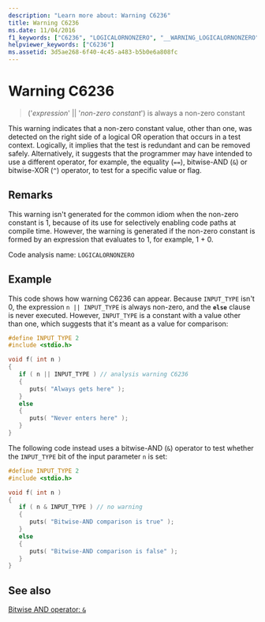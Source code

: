 ```yaml
---
description: "Learn more about: Warning C6236"
title: Warning C6236
ms.date: 11/04/2016
f1_keywords: ["C6236", "LOGICALORNONZERO", "__WARNING_LOGICALORNONZERO"]
helpviewer_keywords: ["C6236"]
ms.assetid: 3d5ae268-6f40-4c45-a483-b5b0e6a808fc
---
```

# Warning C6236

> ('*expression*' \|\| '*non-zero constant*') is always a non-zero constant

This warning indicates that a non-zero constant value, other than one, was detected on the right side of a logical OR operation that occurs in a test context. Logically, it implies that the test is redundant and can be removed safely. Alternatively, it suggests that the programmer may have intended to use a different operator, for example, the equality (`==`), bitwise-AND (`&`) or bitwise-XOR (`^`) operator, to test for a specific value or flag.

## Remarks

This warning isn't generated for the common idiom when the non-zero constant is 1, because of its use for selectively enabling code paths at compile time. However, the warning is generated if the non-zero constant is formed by an expression that evaluates to 1, for example, 1 + 0.

Code analysis name: `LOGICALORNONZERO`

## Example

This code shows how warning C6236 can appear. Because `INPUT_TYPE` isn't 0, the expression `n || INPUT_TYPE` is always non-zero, and the **`else`** clause is never executed. However, `INPUT_TYPE` is a constant with a value other than one, which suggests that it's meant as a value for comparison:

```cpp
#define INPUT_TYPE 2
#include <stdio.h>

void f( int n )
{
   if ( n || INPUT_TYPE ) // analysis warning C6236
   {
      puts( "Always gets here" );
   }
   else
   {
      puts( "Never enters here" );
   }
}
```

The following code instead uses a bitwise-AND (`&`) operator to test whether the `INPUT_TYPE` bit of the input parameter `n` is set:

```cpp
#define INPUT_TYPE 2
#include <stdio.h>

void f( int n )
{
   if ( n & INPUT_TYPE ) // no warning
   {
      puts( "Bitwise-AND comparison is true" );
   }
   else
   {
      puts( "Bitwise-AND comparison is false" );
   }
}
```

## See also

[Bitwise AND operator: `&`](../cpp/bitwise-and-operator-amp.md)
